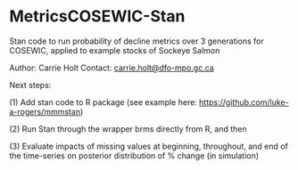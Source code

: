 # MetricsCOSEWIC-Stan
Stan code to run probability of decline metrics over 3 generations for COSEWIC, applied to example stocks of Sockeye Salmon

Author: Carrie Holt
Contact: carrie.holt@dfo-mpo.gc.ca


Next steps:
<!--(1) Revise Stan code to estimate missing abundance values in some years

(2) Standardize data so that sigma of normal priors on slope and yi can be specified in standard units. See https://github.com/stan-dev/stan/wiki/Prior-Choice-Recommendations

(3) Set sigmas for priors on slope and yi in those standardized units, and evaluate impact of information in priors on posterior distribution of % change

(4) Try alternative distributions for prior on residual variance, e.g., exponential (possibly uniform, half-cauchy and/or half normal), and evaluate impacts on posterior distribution of % change

(5) Consider setting priors based on the prior predictive distributions (e.g., as described by Wesner and Pomeranz 2021, https://esajournals.onlinelibrary.wiley.com/doi/full/10.1002/ecs2.3739)

(6) Consider robust regression by changing normal distribution in likelihood to a t-distribution in the Stan code
-->
(1) Add stan code to R package (see example here: https://github.com/luke-a-rogers/mmmstan)

(2) Run Stan through the wrapper brms directly from R, and then 

(3) Evaluate impacts of missing values at beginning, throughout, and end of the time-series on posterior distribution of % change  (in simulation)
